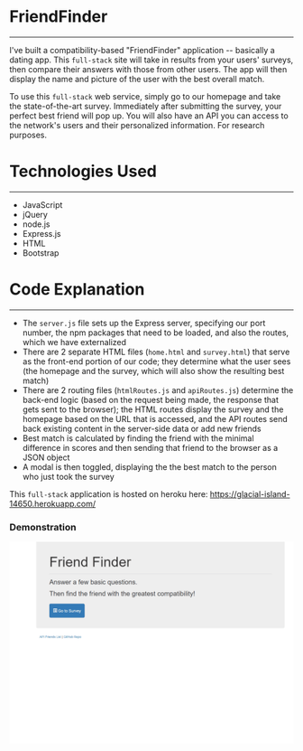 # FriendFinder
---
 I've built a compatibility-based "FriendFinder" application -- basically a dating app. This ``full-stack`` site will take in results from your users' surveys, then compare their answers with those from other users. The app will then display the name and picture of the user with the best overall match.

To use this ``full-stack`` web service, simply go to our homepage and take the state-of-the-art survey. Immediately after submitting the survey, your perfect best friend will pop up. You will also have an API you can access to the network's users and their personalized information. For research purposes.

# Technologies Used
---
* JavaScript
* jQuery
* node.js
* Express.js
* HTML
* Bootstrap

# Code Explanation
---
* The ``server.js`` file sets up the Express server, specifying our port number, the npm packages that need to be loaded, and also the routes, which we have externalized
* There are 2 separate HTML files (``home.html`` and ``survey.html``) that serve as the front-end portion of our code; they determine what the user sees (the homepage and the survey, which will also show the resulting best match)
* There are 2 routing files (``htmlRoutes.js`` and ``apiRoutes.js``) determine the back-end logic (based on the request being made, the response that gets sent to the browser); the HTML routes display the survey and the homepage based on the URL that is accessed, and the API routes send back existing content in the server-side data or add new friends
* Best match is calculated by finding the friend with the minimal difference in scores and then sending that friend to the browser as a JSON object
* A modal is then toggled, displaying the the best match to the person who just took the survey

This ```full-stack``` application is hosted on heroku here: https://glacial-island-14650.herokuapp.com/

### Demonstration

![gif](Friends.gif)
